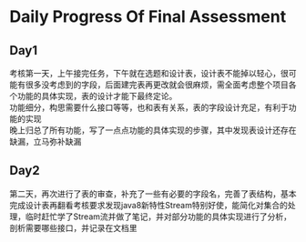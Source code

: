 # Daily Progress Of Final Assessment  
## Day1
考核第一天，上午接完任务，下午就在选题和设计表，设计表不能掉以轻心，很可能有很多没考虑到的字段，后面建完表再更改就会很麻烦，需全面考虑整个项目各个功能的具体实现，表的设计才能下最终定论。  
功能细分，构思需要什么接口等等，也和表有关系，表的字段设计充足，有利于功能的实现  
晚上归总了所有功能，写了一点点功能的具体实现的步骤，其中发现表设计还存在缺漏，立马弥补缺漏  
  
## Day2
第二天，再次进行了表的审查，补充了一些有必要的字段名，完善了表结构，基本完成设计表再翻看考核要求发现java8新特性Stream特别好使，能简化对集合的处理，临时赶忙学了Stream流并做了笔记，并对部分功能的具体实现进行了分析，剖析需要哪些接口，并记录在文档里